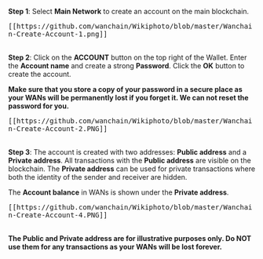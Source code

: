 **Step 1**: Select **Main Network** to create an account on the main blockchain.

<kbd>
[[https://github.com/wanchain/Wikiphoto/blob/master/Wanchain-Create-Account-1.png]]
</kbd>

<br>
<br>

**Step 2**: Click on the **ACCOUNT** button on the top right of the Wallet. Enter the **Account name** and create a strong **Password**. Click the **OK** button to create the account. 

**Make sure that you store a copy of your password in a secure place as your WANs will be permanently lost if you forget it. We can not reset the password for you.**

<kbd>
[[https://github.com/wanchain/Wikiphoto/blob/master/Wanchain-Create-Account-2.PNG]]
</kbd>

<br>
<br>

**Step 3**: The account is created with two addresses: **Public address** and a **Private address**. All transactions with the **Public address** are visible on the blockchain. The **Private address** can be used for private transactions where both the identity of the sender and receiver are hidden. 

The **Account balance** in WANs is shown under the **Private address**. 

<kbd>
[[https://github.com/wanchain/Wikiphoto/blob/master/Wanchain-Create-Account-4.PNG]]
</kbd>

<br>
<br>

**The Public and Private address are for illustrative purposes only. Do NOT use them for any transactions as your WANs will be lost forever.**


